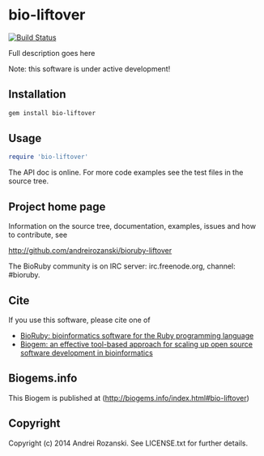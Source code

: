# bio-liftover

[![Build Status](https://secure.travis-ci.org/andreirozanski/bioruby-liftover.png)](http://travis-ci.org/andreirozanski/bioruby-liftover)

Full description goes here

Note: this software is under active development!

## Installation

```sh
gem install bio-liftover
```

## Usage

```ruby
require 'bio-liftover'
```

The API doc is online. For more code examples see the test files in
the source tree.
        
## Project home page

Information on the source tree, documentation, examples, issues and
how to contribute, see

  http://github.com/andreirozanski/bioruby-liftover

The BioRuby community is on IRC server: irc.freenode.org, channel: #bioruby.

## Cite

If you use this software, please cite one of
  
* [BioRuby: bioinformatics software for the Ruby programming language](http://dx.doi.org/10.1093/bioinformatics/btq475)
* [Biogem: an effective tool-based approach for scaling up open source software development in bioinformatics](http://dx.doi.org/10.1093/bioinformatics/bts080)

## Biogems.info

This Biogem is published at (http://biogems.info/index.html#bio-liftover)

## Copyright

Copyright (c) 2014 Andrei Rozanski. See LICENSE.txt for further details.

